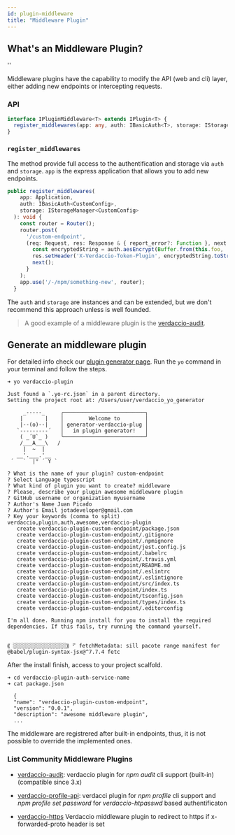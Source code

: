 ```yaml
---
id: plugin-middleware
title: "Middleware Plugin"
---
```


## What's an Middleware Plugin?

<div id="codefund">''</div>

Middleware plugins have the capability to modify the API (web and cli) layer, either adding new endpoints or intercepting requests.

### API

```typescript
interface IPluginMiddleware<T> extends IPlugin<T> {
  register_middlewares(app: any, auth: IBasicAuth<T>, storage: IStorageManager<T>): void;
}
```

### `register_middlewares`

The method provide full access to the authentification and storage via `auth` and `storage`. `app` is the express application that allows you to add new endpoints.

```typescript
public register_middlewares(
    app: Application,
    auth: IBasicAuth<CustomConfig>,
    storage: IStorageManager<CustomConfig>
  ): void {
    const router = Router();
    router.post(
      '/custom-endpoint',
      (req: Request, res: Response & { report_error?: Function }, next: NextFunction): void => {
        const encryptedString = auth.aesEncrypt(Buffer.from(this.foo, 'utf8'));
        res.setHeader('X-Verdaccio-Token-Plugin', encryptedString.toString());
        next();
      }
    );
    app.use('/-/npm/something-new', router);
  }
```

The `auth` and `storage` are instances and can be extended, but we don't recommend this approach unless is well founded.


> A good example of a middleware plugin is the [verdaccio-audit](https://github.com/verdaccio/monorepo/tree/master/plugins/audi).

## Generate an middleware plugin

For detailed info check our [plugin generator page](plugin-generator). Run the `yo` command in your terminal and follow the steps.

```
➜ yo verdaccio-plugin

Just found a `.yo-rc.json` in a parent directory.
Setting the project root at: /Users/user/verdaccio_yo_generator

     _-----_     ╭──────────────────────────╮
    |       |    │        Welcome to        │
    |--(o)--|    │ generator-verdaccio-plug │
   `---------´   │   in plugin generator!   │
    ( _´U`_ )    ╰──────────────────────────╯
    /___A___\   /
     |  ~  |
   __'.___.'__
 ´   `  |° ´ Y `

? What is the name of your plugin? custom-endpoint
? Select Language typescript
? What kind of plugin you want to create? middleware
? Please, describe your plugin awesome middleware plugin
? GitHub username or organization myusername
? Author's Name Juan Picado
? Author's Email jotadeveloper@gmail.com
? Key your keywords (comma to split) verdaccio,plugin,auth,awesome,verdaccio-plugin
   create verdaccio-plugin-custom-endpoint/package.json
   create verdaccio-plugin-custom-endpoint/.gitignore
   create verdaccio-plugin-custom-endpoint/.npmignore
   create verdaccio-plugin-custom-endpoint/jest.config.js
   create verdaccio-plugin-custom-endpoint/.babelrc
   create verdaccio-plugin-custom-endpoint/.travis.yml
   create verdaccio-plugin-custom-endpoint/README.md
   create verdaccio-plugin-custom-endpoint/.eslintrc
   create verdaccio-plugin-custom-endpoint/.eslintignore
   create verdaccio-plugin-custom-endpoint/src/index.ts
   create verdaccio-plugin-custom-endpoint/index.ts
   create verdaccio-plugin-custom-endpoint/tsconfig.json
   create verdaccio-plugin-custom-endpoint/types/index.ts
   create verdaccio-plugin-custom-endpoint/.editorconfig

I'm all done. Running npm install for you to install the required dependencies. If this fails, try running the command yourself.


⸨ ░░░░░░░░░░░░░░░░░⸩ ⠋ fetchMetadata: sill pacote range manifest for @babel/plugin-syntax-jsx@^7.7.4 fetc
```

After the install finish, access to your project scalfold.

```
➜ cd verdaccio-plugin-auth-service-name
➜ cat package.json

  {
  "name": "verdaccio-plugin-custom-endpoint",
  "version": "0.0.1",
  "description": "awesome middleware plugin",
  ...
```

The middleware are registrered after built-in endpoints, thus, it is not possible to override the implemented ones.

### List Community Middleware Plugins

* [verdaccio-audit](https://github.com/verdaccio/verdaccio-audit): verdaccio plugin for *npm audit* cli support (built-in) (compatible since 3.x)

* [verdaccio-profile-api](https://github.com/ahoracek/verdaccio-profile-api): verdacci plugin for *npm profile* cli support and *npm profile set password* for *verdaccio-htpasswd* based authentificaton

* [verdaccio-https](https://github.com/honzahommer/verdaccio-https) Verdaccio middleware plugin to redirect to https if x-forwarded-proto header is set
